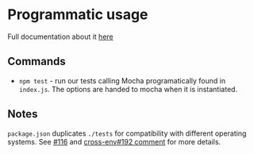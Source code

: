 # Programmatic usage

Full documentation about it [here](https://github.com/mochajs/mocha/wiki/Using-Mocha-programmatically)

## Commands

- `npm test` - run our tests calling Mocha programatically found in `index.js`. The options are handed to mocha when it is instantiated.

## Notes

`package.json` duplicates `./tests` for compatibility with different operating systems. See [#116](https://github.com/mochajs/mocha-examples/issues/116) and [cross-env#192 comment](https://github.com/kentcdodds/cross-env/issues/192#issuecomment-518035907) for more details.
